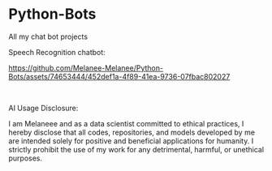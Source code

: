 # Python-Bots

All my chat bot projects


Speech Recognition chatbot:

https://github.com/Melanee-Melanee/Python-Bots/assets/74653444/452def1a-4f89-41ea-9736-07fbac802027






</br>

AI Usage Disclosure:

I am Melaneee and as a data scientist committed to ethical practices, I hereby disclose that all codes, repositories, and models developed by me are intended solely for positive and beneficial applications for humanity. I strictly prohibit the use of my work for any detrimental, harmful, or unethical purposes.

